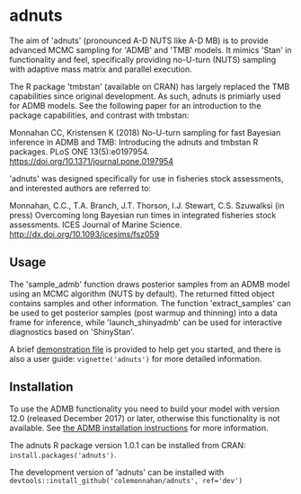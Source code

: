 # adnuts
The aim of 'adnuts' (pronounced A-D NUTS like A-D MB) is to provide
advanced MCMC sampling for 'ADMB' and 'TMB' models. It mimics 'Stan' in
functionality and feel, specifically providing no-U-turn (NUTS) sampling
with adaptive mass matrix and parallel execution.

The R package 'tmbstan' (available on CRAN) has largely replaced the TMB
capabilities since original development. As such, adnuts is primiarly used
for ADMB models. See the following paper for an introduction to the package
capabilities, and contrast with tmbstan:

Monnahan CC, Kristensen K (2018) No-U-turn sampling for fast Bayesian
inference in ADMB and TMB: Introducing the adnuts and tmbstan R
packages. PLoS ONE 13(5):e0197954. https://doi.org/10.1371/journal.pone.0197954

'adnuts' was designed specifically for use in fisheries stock assessments,
and interested authors are referred to:

Monnahan, C.C., T.A. Branch, J.T. Thorson, I.J. Stewart, C.S. Szuwalksi (in
press) Overcoming long Bayesian run times in integrated fisheries stock
assessments. ICES Journal of Marine Science. http://dx.doi.org/10.1093/icesjms/fsz059


## Usage
The 'sample_admb' function draws posterior samples from an ADMB model using
an MCMC algorithm (NUTS by default). The returned fitted object contains
samples and other information. The function 'extract_samples' can be used
to get posterior samples (post warmup and thinning) into a data frame for
inference, while 'launch_shinyadmb' can be used for interactive diagnostics
based on 'ShinyStan'.

A brief [demonstration file](https://github.com/colemonnahan/adnuts/blob/master/inst/demo.R) is
provided to help get you started, and there is also a user guide:
`vignette('adnuts')` for more detailed information.

## Installation

To use the ADMB functionality you need to build your model with version
12.0 (released December 2017) or later, otherwise this functionality is not
available. See [the ADMB installation
instructions](http://www.admb-project.org/docs/install/) for more
information.

The adnuts R package version 1.0.1 can be installed from CRAN:
`install.packages('adnuts')`.

The development version of 'adnuts' can be installed with
`devtools::install_github('colemonnahan/adnuts', ref='dev')`
